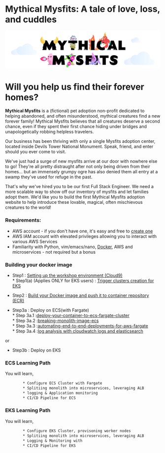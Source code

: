 
# Mythical Mysfits: A tale of love, loss, and cuddles

![mysfits-welcome](/images/mysfits-welcome.png)

# Will you help us find their forever homes?

**Mythical Mysfits** is a (fictional) pet adoption non-profit dedicated to helping abandoned, and often misunderstood, mythical creatures find a new forever family! Mythical Mysfits believes that all creatures deserve a second chance, even if they spent their first chance hiding under bridges and unapologetically robbing helpless travelers.

Our business has been thriving with only a single Mysfits adoption center, located inside Devils Tower National Monument. Speak, friend, and enter should you ever come to visit.

We've just had a surge of new mysfits arrive at our door with nowhere else to go! They're all pretty distraught after not only being driven from their homes... but an immensely grumpy ogre has also denied them all entry at a swamp they've used for refuge in the past.

That's why we've hired you to be our first Full Stack Engineer. We need a more scalable way to show off our inventory of mysfits and let families adopt them. We'd like you to build the first Mythical Mysfits adoption website to help introduce these lovable, magical, often mischievous creatures to the world!

### Requirements:
* AWS account - if you don't have one, it's easy and free to [create one](https://aws.amazon.com/)
* AWS IAM account with elevated privileges allowing you to interact with various AWS Services
* Familiarity with Python, vim/emacs/nano, [Docker](https://www.docker.com/), AWS and microservices - not required but a bonus

### Building your docker image

* Step1 : [Setting up the workshop environment (Cloud9)](https://github.com/vanchee/containers-sydsummit-workshop-2019/blob/master/all-lab-modules/lab0-setting-up-environment/READ.md)   
            * Step1(a) (Applies ONLY for EKS users) : [Trigger clusters creation for EKS](https://github.com/vanchee/containers-sydsummit-workshop-2019/tree/master/all-lab-modules/lab0-setup-eks-cluster)        
* Step2 : [Build your Docker image and push it to container repository (ECR)](https://github.com/vanchee/containers-sydsummit-workshop-2019/tree/master/all-lab-modules/lab1-building-docker-image)       


 * Step3a : Deploy on ECS(with Fargate)   
            * Step 3a.1 :[deploy-your-container-to-ecs-fargate-cluster](https://github.com/vanchee/containers-sydsummit-workshop-2019/blob/master/all-lab-modules/lab2a-option1-ecs-labs/01-deploy-your-ecs-fargate-cluster/READ.md)     
            * Step 3a.2 :[breaking-monolith-image-ecs](https://github.com/vanchee/containers-sydsummit-workshop-2019/blob/master/all-lab-modules/lab2a-option1-ecs-labs/02-breaking-monolith-image-ecs/README.md)     
            * Step 3a.3 :[automating-end-to-end-deployments-for-aws-fargate](https://github.com/vanchee/amazon-ecs-mythicalmysfits-workshop/tree/master/workshop-2/Lab-3)      
            * Step 3a.4 :[log analysis with cloudwatch logs and elasticsearch]()    
            
 or      
 
 * Step3b : Deploy on EKS 

### ECS Learning Path

You will learn,
  
            * Configure ECS Cluster with Fargate  
            * Splitiing monolith into microservices, leveraging ALB  
            * logging & Application monitoring  
            * CI/CD Pipeline for ECS 

### EKS Learning Path
You will learn,
  
            * Configure EKS Cluster, provisoning worker nodes  
            * Splitiing monolith into microservices, leveraging ALB   
            * Logging & Monitoring with 
            * CI/CD Pipeline for EKS


